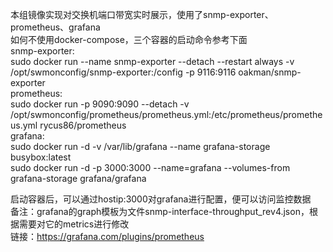 本组镜像实现对交换机端口带宽实时展示，使用了snmp-exporter、prometheus、grafana<br>
如何不使用docker-compose，三个容器的启动命令参考下面<br>
snmp-exporter:<br>
sudo docker run --name snmp-exporter --detach --restart always -v /opt/swmonconfig/snmp-exporter:/config  -p 9116:9116 oakman/snmp-exporter<br>
prometheus:<br>
sudo docker run -p 9090:9090 --detach -v /opt/swmonconfig/prometheus/prometheus.yml:/etc/prometheus/prometheus.yml rycus86/prometheus<br>
grafana:<br>
sudo docker run -d -v /var/lib/grafana --name grafana-storage busybox:latest<br>
sudo docker run -d -p 3000:3000 --name=grafana --volumes-from grafana-storage grafana/grafana<br>

启动容器后，可以通过hostip:3000对grafana进行配置，便可以访问监控数据<br>
备注：grafana的graph模板为文件snmp-interface-throughput_rev4.json，根据需要对它的metrics进行修改<br>
链接：https://grafana.com/plugins/prometheus<br>
